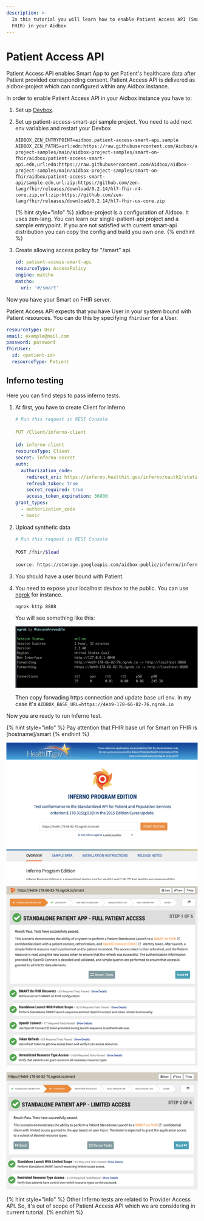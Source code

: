 ```yaml
---
description: >-
  In this tutorial you will learn how to enable Patient Access API (Smart on
  FHIR) in your Aidbox
---
```


# Patient Access API

Patient Access API enables Smart App to get Patient's healthcare data after Patient provided corresponding consent. Patient Access API is delivered as aidbox-project which can configured within any Aidbox instance.

In order to enable Patient Access API in your Aidbox instance you have to:

1. Set up [Devbox](../../getting-started/installation/setup-aidbox.dev.md).
2.  Set up patient-access-smart-api sample project. You need to add next env variables and restart your Devbox

    ```
    AIDBOX_ZEN_ENTRYPOINT=aidbox.patient-access-smart-api.sample
    AIDBOX_ZEN_PATHS=url:edn:https://raw.githubusercontent.com/Aidbox/aidbox-project-samples/main/aidbox-project-samples/smart-on-fhir/aidbox/patient-access-smart-api.edn,url:edn:https://raw.githubusercontent.com/Aidbox/aidbox-project-samples/main/aidbox-project-samples/smart-on-fhir/aidbox/patient-access-smart-api/sample.edn,url:zip:https://github.com/zen-lang/fhir/releases/download/0.2.14/hl7-fhir-r4-core.zip,url:zip:https://github.com/zen-lang/fhir/releases/download/0.2.14/hl7-fhir-us-core.zip
    ```

    {% hint style="info" %}
    aidbox-project is a configuration of Aidbox. It uses zen-lang. You can learn our single-patient-api project and a sample entrypoint. If you are not satisfied with current smart-api distribution you can copy the config and build you own one.
    {% endhint %}
3.  Create allowing access policy for "/smart" api.

    ```yaml
    id: patient-access-smart-api
    resourceType: AccessPolicy
    engine: matcho
    matcho:
      uri: '#/smart'
    ```

Now you have your Smart on FHIR server.

Patient Access API expects that you have User in your system bound with Patient resources. You can do this by specifying `fhirUser` for a User.

```yaml
resourceType: User
email: example@mail.com
password: password
fhirUser:
  id: <patient-id>
  resourceType: Patient
```

## Inferno testing

Here you can find steps to pass inferno tests.

1.  At first, you have to create Client for inferno

    ```yaml
    # Run this request in REST Console

    PUT /Client/inferno-client

    id: inferno-client
    resourceType: Client
    secret: inferno-secret
    auth:
      authorization_code:
        redirect_uri: https://inferno.healthit.gov/inferno/oauth2/static/redirect
        refresh_token: true
        secret_required: true
        access_token_expiration: 36000
    grant_types:
      - authorization_code
      - basic
    ```
2.  Upload synthetic data

    ```bash
    # Run this request in REST Console

    POST /fhir/$load

    source: https://storage.googleapis.com/aidbox-public/inferno/inferno-community-fixtures.ndjson.gz
    ```
3. You should have a user bound with Patient.
4.  You need to expose your localhost devbox to the public. You can use [ngrok](https://ngrok.com) for instance.

    ```
    ngrok http 8888
    ```

    You will see something like this:

    ![](<../../.gitbook/assets/image (93).png>)

    Then copy forwading https connection and update base url env. In my case it's `AIDBOX_BASE_URL=https://4eb9-178-66-82-76.ngrok.io`

Now you are ready to run Inferno test.

{% hint style="info" %}
Pay attention that FHIR base url for Smart on FHIR is \[hostname]/smart
{% endhint %}

![Inferno starting page](<../../.gitbook/assets/Screenshot 2021-10-18 at 12.24.59.png>)

![Standalone Patient App test](<../../.gitbook/assets/Screenshot 2021-10-18 at 12.22.20.png>)

![Limited App test](<../../.gitbook/assets/Screenshot 2021-10-18 at 12.22.06.png>)

{% hint style="info" %}
Other Inferno tests are related to Provider Access API. So, it's out of scope of Patient Access API which we are considering in current tutorial.
{% endhint %}

